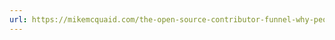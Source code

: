 ```yaml
---
url: https://mikemcquaid.com/the-open-source-contributor-funnel-why-people-dont-contribute-to-your-open-source-project/
---
```

